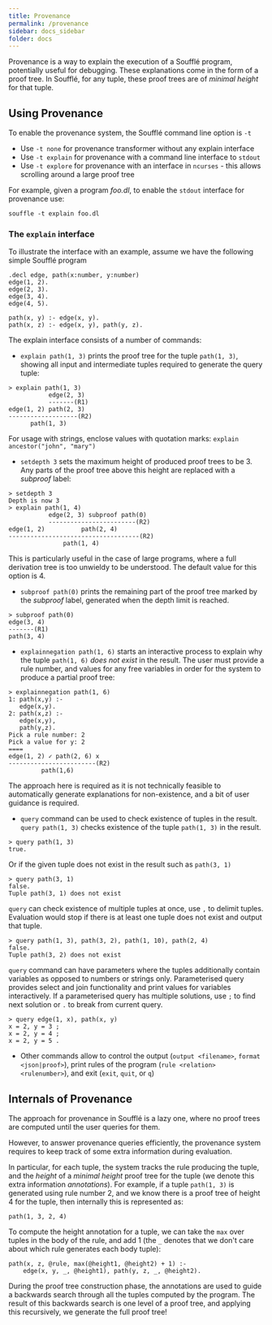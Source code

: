 ```yaml
---
title: Provenance
permalink: /provenance
sidebar: docs_sidebar
folder: docs
---
```


Provenance is a way to explain the execution of a Soufflé program, potentially useful for debugging. These explanations come in the form of a proof tree. In Soufflé, for any tuple, these proof trees are of *minimal height* for that tuple.

## Using Provenance
To enable the provenance system, the Soufflé command line option is `-t`
- Use `-t none` for provenance transformer without any explain interface
- Use `-t explain` for provenance with a command line interface to `stdout`
- Use `-t explore` for provenance with an interface in `ncurses` - this allows scrolling around a large proof tree

For example, given a program *foo.dl*, to enable the `stdout` interface for provenance use:
```
souffle -t explain foo.dl
```

### The `explain` interface
To illustrate the interface with an example, assume we have the following simple Soufflé program
```
.decl edge, path(x:number, y:number)
edge(1, 2).
edge(2, 3).
edge(3, 4).
edge(4, 5).

path(x, y) :- edge(x, y).
path(x, z) :- edge(x, y), path(y, z).
```

The explain interface consists of a number of commands:
- `explain path(1, 3)` prints the proof tree for the tuple `path(1, 3)`, showing all input and intermediate tuples required to generate the query tuple:   
```
> explain path(1, 3)
           edge(2, 3)
           -------(R1)
edge(1, 2) path(2, 3)
-------------------(R2)
      path(1, 3)
```   
For usage with strings, enclose values with quotation marks: `explain ancestor("john", "mary")`
- `setdepth 3` sets the maximum height of produced proof trees to be 3. Any parts of the proof tree above this height are replaced with a *subproof* label:   
```
> setdepth 3
Depth is now 3
> explain path(1, 4)
           edge(2, 3) subproof path(0)
           ------------------------(R2)
edge(1, 2)          path(2, 4)
------------------------------------(R2)
               path(1, 4)
```   
This is particularly useful in the case of large programs, where a full derivation tree is too unwieldy to be understood. The default value for this option is 4.   
- `subproof path(0)` prints the remaining part of the proof tree marked by the *subproof* label, generated when the depth limit is reached.   
```
> subproof path(0)
edge(3, 4)
-------(R1)
path(3, 4)
```   
- `explainnegation path(1, 6)` starts an interactive process to explain why the tuple `path(1, 6)` *does not exist* in the result. The user must provide a rule number, and values for any free variables in order for the system to produce a partial proof tree:   
```
> explainnegation path(1, 6)
1: path(x,y) :-
   edge(x,y).
2: path(x,z) :-
   edge(x,y),
   path(y,z).
Pick a rule number: 2
Pick a value for y: 2
====
edge(1, 2) ✓ path(2, 6) x
------------------------(R2)
         path(1,6)
```   
The approach here is required as it is not technically feasible to automatically generate explanations for non-existence, and a bit of user guidance is required.   

- `query` command can be used to check existence of tuples in the result. `query path(1, 3)` checks existence of  the tuple `path(1, 3)` in the result.
```
> query path(1, 3)
true.
```
Or if the given tuple does not exist in the result such as `path(3, 1)`
```
> query path(3, 1)
false.
Tuple path(3, 1) does not exist
```
`query` can check existence of multiple tuples at once, use `,` to delimit tuples. Evaluation would stop if there is at least one tuple does not exist and output that tuple.
```
> query path(1, 3), path(3, 2), path(1, 10), path(2, 4)
false.
Tuple path(3, 2) does not exist
```
`query` command can have parameters where the tuples additionally contain variables as opposed to numbers or strings only. Parameterised query provides select and join functionality and print values for variables interactively. If a parameterised query has multiple solutions, use `;` to find next solution or `.` to break from current query.
```
> query edge(1, x), path(x, y)
x = 2, y = 3 ;
x = 2, y = 4 ;
x = 2, y = 5 .
```
- Other commands allow to control the output (`output <filename>`, `format <json|proof>`), print rules of the program (`rule <relation> <rulenumber>`), and exit (`exit`, `quit`, or `q`)

## Internals of Provenance
The approach for provenance in Soufflé is a lazy one, where no proof trees are computed until the user queries for them.

However, to answer provenance queries efficiently, the provenance system requires to keep track of some extra information during evaluation.

In particular, for each tuple, the system tracks the rule producing the tuple, and the *height* of a *minimal height* proof tree for the tuple (we denote this extra information *annotations*). For example, if a tuple `path(1, 3)` is generated using rule number 2, and we know there is a proof tree of height 4 for the tuple, then internally this is represented as:
```
path(1, 3, 2, 4)
```

To compute the height annotation for a tuple, we can take the `max` over tuples in the body of the rule, and add 1 (the `_` denotes that we don't care about which rule generates each body tuple):
```
path(x, z, @rule, max(@height1, @height2) + 1) :-
    edge(x, y, _, @height1), path(y, z, _, @height2).
```

During the proof tree construction phase, the annotations are used to guide a backwards search through all the tuples computed by the program. The result of this backwards search is one level of a proof tree, and applying this recursively, we generate the full proof tree!

